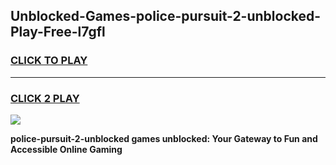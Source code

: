 
## Unblocked-Games-police-pursuit-2-unblocked-Play-Free-l7gfl
<h3>
<a href="https://premium76.site?title=police-pursuit-2-unblocked&ref=20M">CLICK TO PLAY</a></h3>
<hr>

<h3>
<a href="https://premium76.site?title=police-pursuit-2-unblocked&ref=20M">CLICK 2 PLAY</a>
  
</h3>

<a href="https://premium76.site?title=police-pursuit-2-unblocked&ref=19M"><img src="https://clearcache.store/games.png"></a>


**police-pursuit-2-unblocked games unblocked: Your Gateway to Fun and Accessible Online Gaming**
